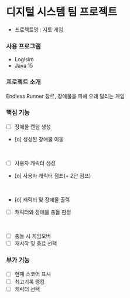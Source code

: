 # 디지털 시스템 팀 프로젝트
- 프로젝트명 : 지토 게임
### 사용 프로그램
- Logisim  
- Java 15

### 프로젝트 소개
Endless Runner 장르, 장애물을 피해 오래 달리는 게임
### 핵심 기능
- [ ] 장애물 랜덤 생성
- [o] 생성된 장애물 이동
<br>

- [ ] 사용자 캐릭터 생성
- [o] 사용자 캐릭터 점프(+ 2단 점프)  
<br>

- [o] 캐릭터 및 장애물 출력
- [ ] 캐릭터와 장애물 충돌 판정  
<br>

- [ ] 충돌 시 게임오버
- [ ] 재시작 및 종료 선택  

### 부가 기능
- [ ] 현재 스코어 표시  
- [ ] 최고기록 랭킹
- [ ] 캐릭터 선택
